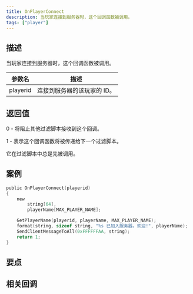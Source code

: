 ```yaml
---
title: OnPlayerConnect
description: 当玩家连接到服务器时，这个回调函数被调用。
tags: ["player"]
---
```


## 描述

当玩家连接到服务器时，这个回调函数被调用。

| 参数名   | 描述                        |
| -------- | --------------------------- |
| playerid | 连接到服务器的该玩家的 ID。 |

## 返回值

0 - 将阻止其他过滤脚本接收到这个回调。

1 - 表示这个回调函数将被传递给下一个过滤脚本。

它在过滤脚本中总是先被调用。

## 案例

```c
public OnPlayerConnect(playerid)
{
    new
        string[64],
        playerName[MAX_PLAYER_NAME];

    GetPlayerName(playerid, playerName, MAX_PLAYER_NAME);
    format(string, sizeof string, "%s 已加入服务器。欢迎!", playerName);
    SendClientMessageToAll(0xFFFFFFAA, string);
    return 1;
}
```

## 要点

<TipNPCCallbacks />

## 相关回调
